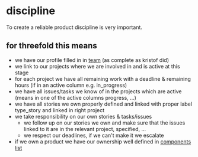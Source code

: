 # discipline

To create a reliable product discipline is very important.

## for threefold this means

- we have our profile filled in in [team](/wiki/team/team.md) (as complete as kristof did)
- we link to our projects where we are involved in and is active at this stage
- for each project we have all remaining work with a deadline & remaining hours (if in an active column e.g. in_progress)
- we have all issues/tasks we know of in the projects which are active (means in one of the active columns progress, ...)
- we have all stories we own properly defined and linked with proper label type_story and linked in right project
- we take responsibility on our own stories & tasks/issues
    - we follow up on our stories we own and make sure that the issues linked to it are in the relevant project, specified, ...
    - we respect our deadlines, if we can't make it we escalate
- if we own a product we have our ownership well defined in [components list](wiki/components/components_overview.md) 


